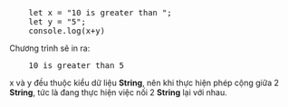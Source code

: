 <pre>
    let x = "10 is greater than ";
    let y = "5";
    console.log(x+y)
</pre>

Chương trình sẽ in ra:
<pre>
    10 is greater than 5
</pre>

x và y đều thuộc kiểu dữ liệu **String**, nên khi thực hiện phép cộng giữa 2 **String**, tức là đang thực hiện việc nối 2 **String** lại với nhau.